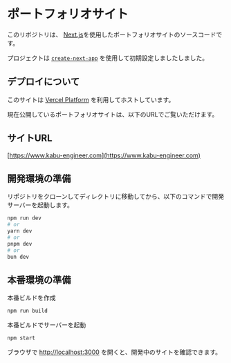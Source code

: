 # ポートフォリオサイト

このリポジトリは、 [Next.js](https://nextjs.org)を使用したポートフォリオサイトのソースコードです。

プロジェクトは [`create-next-app`](<https://www.google.com/search?q=%5Bhttps://nextjs.org/docs/app/api-reference/cli/create-next-app%5D(https://nextjs.org/docs/app/api-reference/cli/create-next-app)>) を使用して初期設定しましたしました。

## デプロイについて

このサイトは [Vercel Platform](https://vercel.com) を利用してホストしています。

現在公開しているポートフォリオサイトは、以下のURLでご覧いただけます。

## **サイトURL**

[https://www.kabu-engineer.com](https://www.kabu-engineer.com)

## 開発環境の準備

リポジトリをクローンしてディレクトリに移動してから、以下のコマンドで開発サーバーを起動します。

```bash
npm run dev
# or
yarn dev
# or
pnpm dev
# or
bun dev
```

## 本番環境の準備

本番ビルドを作成

```bash
npm run build
```

本番ビルドでサーバーを起動

```bash
npm start
```

ブラウザで [http://localhost:3000](https://www.google.com/search?q=http://localhost:3000) を開くと、開発中のサイトを確認できます。
